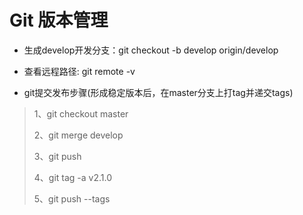 # Git 版本管理

* 生成develop开发分支：git checkout -b develop origin\/develop

* 查看远程路径: git remote -v
* git提交发布步骤\(形成稳定版本后，在master分支上打tag并递交tags\)


> 1、git checkout master
> 
> 2、git merge develop
> 
> 3、git push
> 
> 4、git tag -a v2.1.0
> 
> 5、git push --tags

